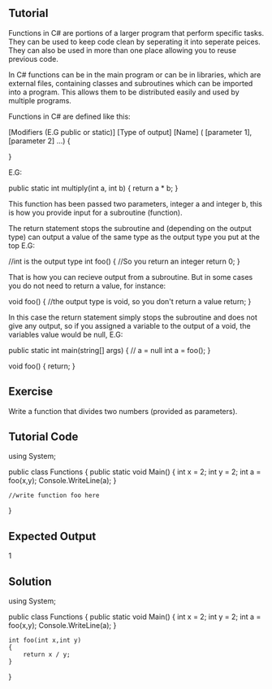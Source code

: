 Tutorial
--------

Functions in C# are portions of a larger program that perform specific tasks. They can be used to keep code clean by seperating it into seperate peices. They can also be used in more than one place allowing you to reuse previous code.

In C# functions can be in the main program or can be in libraries, which are external files, containing classes and subroutines which can be imported into a program. This allows them to be distributed easily and used by multiple programs.

Functions in C# are defined like this:

[Modifiers (E.G public or static)] [Type of output] [Name] ( [parameter 1],[parameter 2] ...)
{

}

E.G:

public static int multiply(int a, int b)
{
    return a * b;
}

This function has been passed two parameters, integer a and integer b, this is how you provide input for a subroutine (function). 

The return statement stops the subroutine and (depending on the output type) can output a value of the same type as the output type you put at the top E.G:


//int is the output type
int foo()
{
    //So you return an integer
    return 0;
}

That is how you can recieve output from a subroutine.
But in some cases you do not need to return a value, for instance:


void foo()
{
    //the output type is void, so you don't return a value
    return;
}

In this case the return statement simply stops the subroutine and does not give any output, so if you assigned a variable to the output of a void, the variables value would be null, E.G:


public static int main(string[] args)
{
    // a = null
    int a = foo();
}

void foo()
{
    return;
}

Exercise
--------

Write a function that divides two numbers (provided as parameters).

Tutorial Code
-------------


using System;

public class Functions
{
    public static void Main()
    {
        int x = 2;
        int y = 2;
        int a = foo(x,y);
        Console.WriteLine(a);
    }
    
    //write function foo here
}

Expected Output
---------------

1

Solution
--------


using System;

public class Functions
{
    public static void Main()
    {
        int x = 2;
        int y = 2;
        int a = foo(x,y);
        Console.WriteLine(a);
    }
    
    int foo(int x,int y)
    {
        return x / y;
    }
}

